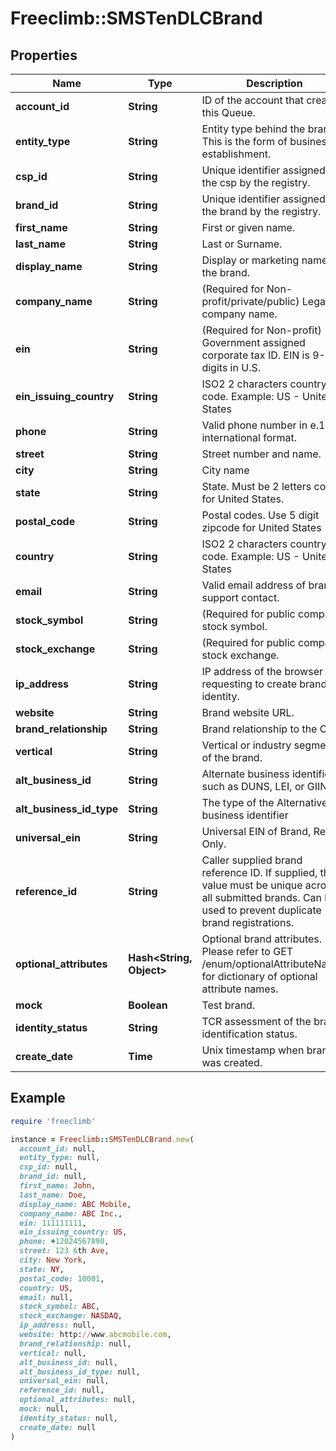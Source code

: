 # Freeclimb::SMSTenDLCBrand

## Properties

| Name | Type | Description | Notes |
| ---- | ---- | ----------- | ----- |
| **account_id** | **String** | ID of the account that created this Queue. | [optional] |
| **entity_type** | **String** | Entity type behind the brand. This is the form of business establishment. |  |
| **csp_id** | **String** | Unique identifier assigned to the csp by the registry. | [optional][readonly] |
| **brand_id** | **String** | Unique identifier assigned to the brand by the registry. | [optional][readonly] |
| **first_name** | **String** | First or given name.  | [optional] |
| **last_name** | **String** | Last or Surname. | [optional] |
| **display_name** | **String** | Display or marketing name of the brand. |  |
| **company_name** | **String** | (Required for Non-profit/private/public) Legal company name. | [optional] |
| **ein** | **String** | (Required for Non-profit) Government assigned corporate tax ID. EIN is 9-digits in U.S. | [optional] |
| **ein_issuing_country** | **String** | ISO2 2 characters country code. Example: US - United States | [optional] |
| **phone** | **String** | Valid phone number in e.164 international format. |  |
| **street** | **String** | Street number and name. | [optional] |
| **city** | **String** | City name | [optional] |
| **state** | **String** | State. Must be 2 letters code for United States. | [optional] |
| **postal_code** | **String** | Postal codes. Use 5 digit zipcode for United States | [optional] |
| **country** | **String** | ISO2 2 characters country code. Example: US - United States |  |
| **email** | **String** | Valid email address of brand support contact. |  |
| **stock_symbol** | **String** | (Required for public company) stock symbol. | [optional] |
| **stock_exchange** | **String** | (Required for public company) stock exchange. | [optional] |
| **ip_address** | **String** | IP address of the browser requesting to create brand identity. | [optional] |
| **website** | **String** | Brand website URL. | [optional] |
| **brand_relationship** | **String** | Brand relationship to the CSP |  |
| **vertical** | **String** | Vertical or industry segment of the brand. |  |
| **alt_business_id** | **String** | Alternate business identifier such as DUNS, LEI, or GIIN | [optional] |
| **alt_business_id_type** | **String** | The type of the Alternative business identifier | [optional] |
| **universal_ein** | **String** | Universal EIN of Brand, Read Only. | [optional][readonly] |
| **reference_id** | **String** | Caller supplied brand reference ID. If supplied, the value must be unique across all submitted brands. Can be used to prevent duplicate brand registrations. | [optional] |
| **optional_attributes** | **Hash&lt;String, Object&gt;** | Optional brand attributes. Please refer to GET /enum/optionalAttributeNames for dictionary of optional attribute names. | [optional] |
| **mock** | **Boolean** | Test brand. |  |
| **identity_status** | **String** | TCR assessment of the brand identification status. |  |
| **create_date** | **Time** | Unix timestamp when brand was created. | [optional] |

## Example

```ruby
require 'freeclimb'

instance = Freeclimb::SMSTenDLCBrand.new(
  account_id: null,
  entity_type: null,
  csp_id: null,
  brand_id: null,
  first_name: John,
  last_name: Doe,
  display_name: ABC Mobile,
  company_name: ABC Inc.,
  ein: 111111111,
  ein_issuing_country: US,
  phone: +12024567890,
  street: 123 6th Ave,
  city: New York,
  state: NY,
  postal_code: 10001,
  country: US,
  email: null,
  stock_symbol: ABC,
  stock_exchange: NASDAQ,
  ip_address: null,
  website: http://www.abcmobile.com,
  brand_relationship: null,
  vertical: null,
  alt_business_id: null,
  alt_business_id_type: null,
  universal_ein: null,
  reference_id: null,
  optional_attributes: null,
  mock: null,
  identity_status: null,
  create_date: null
)
```

